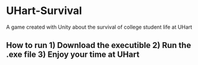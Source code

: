 # UHart-Survival
A game created with Unity about the survival of college student life at UHart

<h2> How to run
1) Download the executible
2) Run the .exe file
3) Enjoy your time at UHart
